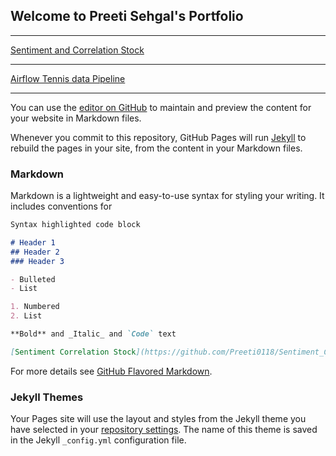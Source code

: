 ## Welcome to Preeti Sehgal's Portfolio
---
[Sentiment and Correlation Stock](https://github.com/Preeti0118/Sentiment_Correlation_Stock)

---
[Airflow Tennis data Pipeline](https://github.com/Preeti0118/Tennis_Data_Pipeline_Airflow_Project)

---



You can use the [editor on GitHub](https://github.com/Preeti0118/github.io/edit/master/index.md) to maintain and preview the content for your website in Markdown files.

Whenever you commit to this repository, GitHub Pages will run [Jekyll](https://jekyllrb.com/) to rebuild the pages in your site, from the content in your Markdown files.

### Markdown

Markdown is a lightweight and easy-to-use syntax for styling your writing. It includes conventions for

```markdown
Syntax highlighted code block

# Header 1
## Header 2
### Header 3

- Bulleted
- List

1. Numbered
2. List

**Bold** and _Italic_ and `Code` text

[Sentiment Correlation Stock](https://github.com/Preeti0118/Sentiment_Correlation_Stock) and ![Image](src)
```

For more details see [GitHub Flavored Markdown](https://guides.github.com/features/mastering-markdown/).

### Jekyll Themes

Your Pages site will use the layout and styles from the Jekyll theme you have selected in your [repository settings](https://github.com/Preeti0118/github.io/settings). The name of this theme is saved in the Jekyll `_config.yml` configuration file.
